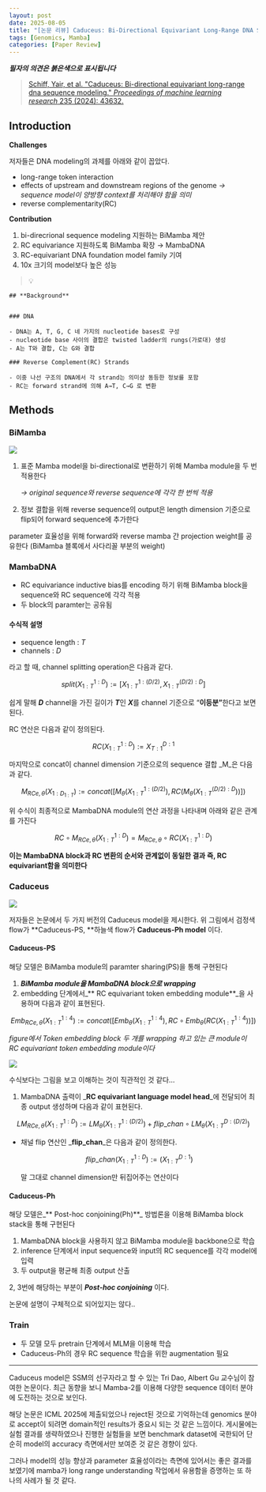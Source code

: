 ```yaml
---
layout: post
date: 2025-08-05
title: "[논문 리뷰] Caduceus: Bi-Directional Equivariant Long-Range DNA Sequence Modeling"
tags: [Genomics, Mamba]
categories: [Paper Review]
---
```


<span class="notion-red">_**필자의 의견은 붉은색으로 표시됩니다**_</span>


> [Schiff, Yair, et al. "Caduceus: Bi-directional equivariant long-range dna sequence modeling." ](https://pmc.ncbi.nlm.nih.gov/articles/PMC12189541/)[_Proceedings of machine learning research_](https://pmc.ncbi.nlm.nih.gov/articles/PMC12189541/)[ 235 (2024): 43632.](https://pmc.ncbi.nlm.nih.gov/articles/PMC12189541/)



## Introduction


**Challenges**


저자들은 DNA modeling의 과제를 아래와 같이 꼽았다.

- long-range token interaction
- effects of upstream and downstream regions of the genome 
_→ sequence model이 양방향 context를 처리해야 함을 의미_
- reverse complementarity(RC)

**Contribution**

1. bi-direcrional sequence modeling 지원하는 BiMamba 제안
1. RC equivariance 지원하도록 BiMamba 확장 → MambaDNA
1. RC-equivariant DNA foundation model family 기여
1. 10x 크기의 model보다 높은 성능

> 💡 


	## **Background**


	### DNA

	- DNA는 A, T, G, C 네 가지의 nucleotide bases로 구성
	- nucleotide base 사이의 결합은 twisted ladder의 rungs(가로대) 생성
	- A는 T와 결합, C는 G와 결합

	### Reverse Complement(RC) Strands

	- 이중 나선 구조의 DNA에서 각 strand는 의미상 동등한 정보를 포함
	- RC는 forward strand에 의해 A→T, C→G 로 변환


## Methods



### BiMamba


![](https://prod-files-secure.s3.us-west-2.amazonaws.com/542b861c-36a8-4051-84e5-8804b6728dba/2c247d59-7815-4980-99f0-8f0d21f445a7/image.png?X-Amz-Algorithm=AWS4-HMAC-SHA256&X-Amz-Content-Sha256=UNSIGNED-PAYLOAD&X-Amz-Credential=ASIAZI2LB466Y7HU34WI%2F20251006%2Fus-west-2%2Fs3%2Faws4_request&X-Amz-Date=20251006T110111Z&X-Amz-Expires=3600&X-Amz-Security-Token=IQoJb3JpZ2luX2VjEPP%2F%2F%2F%2F%2F%2F%2F%2F%2F%2FwEaCXVzLXdlc3QtMiJHMEUCIQC3dfL53Tp4iw5thrzog6AwxhIKba739zLyFHMXiQC9ggIgFneIEgtNhMw4tiJAR6xW70eZ1mskJBe7gc7C6DD6DucqiAQIi%2F%2F%2F%2F%2F%2F%2F%2F%2F%2F%2FARAAGgw2Mzc0MjMxODM4MDUiDBaefJjFDGNbOMlucircAzhKHNd0jvh%2Bpd8J%2FSuNmIUS3cm2d1mvSqSI8TScN0kA5sZsldZG8CqmxFdwcFUdz35%2FMvfVZ1uPwaNYWM8K9mO03MFvbWp9biVBNAJ6gbLu7rBKhxjFi86TyLGrEbsia3qmcM49SIDVEhH6QpEuVdwtvYvZ5xMhVEff%2BeKkJz0iICdOidbPvK0pa%2BBWsTb0qnPqQWNSkjq3K50qjpHlvzA5OPh2VtwKmqjIc9b2ADwxywvcUFnb0TFHkD3FbISnaGdF22zYqZxe7qjb4qEeqn4eXtpcaOjrK4I32sBQ2yxz5OpWUd70k7yG5yW621IhMXERpoLKmxxt21tuIaLOAucQVnrkKmmAJYMc9Zto0RdvwFZez0C9hdJw86l4jV2L%2BhXuXRmjIEFc3yXr7HkVv5EZykIOkzyenmaBVlh1otz5RzV8%2BTRQbDearB%2F3tdq1lNw9oJN%2Fa2Dz307nOyBDrOPiNZSCB2Ow5PliXmZGs8PxoTI%2FDazKYBKX2aa12Eqpb73PP%2F%2B5uO7p8LE6BAn0ud0JZSVV2UeSG8JaWHFoPyovdSEaDXgJVatXnbph8hYykrHkxCqCb7PU350EDgEz709qwf%2Bs6K9UaG0v9Op2y7Z8rUoR8SDyZ5uzlqw3MJqvjscGOqUBi9CTOWXFTlHC6kuZmTbF0dzCy9uhgZff8wigjp37dEvVV2yKe0OpayvKPGELbYiIxyvkVnCI7nSSLu6jcFpjpJIJiJP%2F9FSjrIXXTMaEwCTRKJXauGIPz%2B2W0fUF0HiPC9taNNprDwoU8OkDJm7b01CmxxbF4OVVLcMK1XKV%2Be5cZ7Q86IeINx%2FO%2BU56rQQwISG9E46lMHVMl3p920EwsDY3JXci&X-Amz-Signature=aece1de6ff2a0498af8a676c2b1532c1135d8a892f5ec25a439603606d47a7d0&X-Amz-SignedHeaders=host&x-amz-checksum-mode=ENABLED&x-id=GetObject)

1. 표준 Mamba model을 bi-directional로 변환하기 위해 Mamba module을 두 번 적용한다

	_→ original sequence와 reverse sequence에 각각 한 번씩 적용_

1. 정보 결합을 위해 reverse sequence의 output은 length dimension 기준으로 flip되어 forward sequence에 추가한다

parameter 효율성을 위해 forward와 reverse mamba 간 projection weight를 공유한다 (BiMamba 블록에서 사다리꼴 부분의 weight)



### MambaDNA

- RC equivariance inductive bias를 encoding 하기 위해 BiMamba block을 sequence와 RC sequence에 각각 적용
- 두 block의 paramter는 공유됨


#### 수식적 설명

- sequence length : _T_
- channels : _D_

라고 할 때,  channel splitting operation은 다음과 같다.


$$
split(X^{1:D}_{1:T}):=[X^{1:(D/2)}_{1:T},X^{(D/2):D}_{1:T}]
$$


<span class="notion-red">쉽게 말해 </span><span class="notion-red">_**D**_</span><span class="notion-red"> channel을 가진 길이가 </span><span class="notion-red">_**T**_</span><span class="notion-red">인 </span><span class="notion-red">_**X**_</span><span class="notion-red">를 channel 기준으로 “</span><span class="notion-red">**이등분”**</span><span class="notion-red">한다고 보면 된다.</span>


RC 연산은 다음과 같이 정의된다.


$$
RC(X^{1:D}_{1:T}):=X^{D:1}_{T:1}
$$


마지막으로 concat이 channel dimension 기준으로의 sequence 결합 _M_은 다음과 같다.


$$
M_{RCe,\theta}(X_{1:D_{1:T}}):=concat([M_{\theta}(X^{1:(D/2)}_{1:T}),RC(M_{\theta}(X^{(D/2):D}_{1:T}))])
$$


위 수식이 최종적으로 MambaDNA module의 연산 과정을 나타내며 아래와 같은 관계를 가진다


$$
RC\circ M_{RCe,\theta}(X^{1:D}_{1:T}) = M_{RCe,\theta} \circ RC(X^{1:D}_{1:T})
$$


**이는 MambaDNA block과 RC 변환의 순서와 관계없이 동일한 결과 즉, RC equivariant함을 의미한다**



### Caduceus


![](https://prod-files-secure.s3.us-west-2.amazonaws.com/542b861c-36a8-4051-84e5-8804b6728dba/f94a60d7-8145-473b-aef9-7c68d3ec604a/image.png?X-Amz-Algorithm=AWS4-HMAC-SHA256&X-Amz-Content-Sha256=UNSIGNED-PAYLOAD&X-Amz-Credential=ASIAZI2LB466Y7HU34WI%2F20251006%2Fus-west-2%2Fs3%2Faws4_request&X-Amz-Date=20251006T110111Z&X-Amz-Expires=3600&X-Amz-Security-Token=IQoJb3JpZ2luX2VjEPP%2F%2F%2F%2F%2F%2F%2F%2F%2F%2FwEaCXVzLXdlc3QtMiJHMEUCIQC3dfL53Tp4iw5thrzog6AwxhIKba739zLyFHMXiQC9ggIgFneIEgtNhMw4tiJAR6xW70eZ1mskJBe7gc7C6DD6DucqiAQIi%2F%2F%2F%2F%2F%2F%2F%2F%2F%2F%2FARAAGgw2Mzc0MjMxODM4MDUiDBaefJjFDGNbOMlucircAzhKHNd0jvh%2Bpd8J%2FSuNmIUS3cm2d1mvSqSI8TScN0kA5sZsldZG8CqmxFdwcFUdz35%2FMvfVZ1uPwaNYWM8K9mO03MFvbWp9biVBNAJ6gbLu7rBKhxjFi86TyLGrEbsia3qmcM49SIDVEhH6QpEuVdwtvYvZ5xMhVEff%2BeKkJz0iICdOidbPvK0pa%2BBWsTb0qnPqQWNSkjq3K50qjpHlvzA5OPh2VtwKmqjIc9b2ADwxywvcUFnb0TFHkD3FbISnaGdF22zYqZxe7qjb4qEeqn4eXtpcaOjrK4I32sBQ2yxz5OpWUd70k7yG5yW621IhMXERpoLKmxxt21tuIaLOAucQVnrkKmmAJYMc9Zto0RdvwFZez0C9hdJw86l4jV2L%2BhXuXRmjIEFc3yXr7HkVv5EZykIOkzyenmaBVlh1otz5RzV8%2BTRQbDearB%2F3tdq1lNw9oJN%2Fa2Dz307nOyBDrOPiNZSCB2Ow5PliXmZGs8PxoTI%2FDazKYBKX2aa12Eqpb73PP%2F%2B5uO7p8LE6BAn0ud0JZSVV2UeSG8JaWHFoPyovdSEaDXgJVatXnbph8hYykrHkxCqCb7PU350EDgEz709qwf%2Bs6K9UaG0v9Op2y7Z8rUoR8SDyZ5uzlqw3MJqvjscGOqUBi9CTOWXFTlHC6kuZmTbF0dzCy9uhgZff8wigjp37dEvVV2yKe0OpayvKPGELbYiIxyvkVnCI7nSSLu6jcFpjpJIJiJP%2F9FSjrIXXTMaEwCTRKJXauGIPz%2B2W0fUF0HiPC9taNNprDwoU8OkDJm7b01CmxxbF4OVVLcMK1XKV%2Be5cZ7Q86IeINx%2FO%2BU56rQQwISG9E46lMHVMl3p920EwsDY3JXci&X-Amz-Signature=068ce2f5e258756ff3fcf6d8fb4c2ff673356a82d701f2e1aab94e4ffad85d20&X-Amz-SignedHeaders=host&x-amz-checksum-mode=ENABLED&x-id=GetObject)


저자들은 논문에서 두 가지 버전의 Caduceus model을 제시한다. 위 그림에서 검정색 flow가 **Caduceus-PS, **하늘색 flow가 **Caduceus-Ph model** 이다.



#### Caduceus-PS


해당 모델은 BiMamba module의 paramter sharing(PS)을 통해 구현된다

1. _**BiMamba module을 MambaDNA block으로 wrapping**_
1. embedding 단계에서_** RC equivariant token embedding module**_을 사용하며 다음과 같이 표현된다.

$$
Emb_{RCe,\theta}(X^{1:4}_{1:T}):=concat([Emb_{\theta}(X^{1:4}_{1:T}),RC \circ Emb_{\theta}(RC(X^{1:4}_{1:T}))])
$$


_figure에서 Token embedding block 두 개를 wrapping 하고 있는 큰 module이 RC equivariant token embedding module이다_


![](https://prod-files-secure.s3.us-west-2.amazonaws.com/542b861c-36a8-4051-84e5-8804b6728dba/b175e4da-71eb-4e91-8c23-a06dabe673c9/image.png?X-Amz-Algorithm=AWS4-HMAC-SHA256&X-Amz-Content-Sha256=UNSIGNED-PAYLOAD&X-Amz-Credential=ASIAZI2LB466Y7HU34WI%2F20251006%2Fus-west-2%2Fs3%2Faws4_request&X-Amz-Date=20251006T110112Z&X-Amz-Expires=3600&X-Amz-Security-Token=IQoJb3JpZ2luX2VjEPP%2F%2F%2F%2F%2F%2F%2F%2F%2F%2FwEaCXVzLXdlc3QtMiJHMEUCIQC3dfL53Tp4iw5thrzog6AwxhIKba739zLyFHMXiQC9ggIgFneIEgtNhMw4tiJAR6xW70eZ1mskJBe7gc7C6DD6DucqiAQIi%2F%2F%2F%2F%2F%2F%2F%2F%2F%2F%2FARAAGgw2Mzc0MjMxODM4MDUiDBaefJjFDGNbOMlucircAzhKHNd0jvh%2Bpd8J%2FSuNmIUS3cm2d1mvSqSI8TScN0kA5sZsldZG8CqmxFdwcFUdz35%2FMvfVZ1uPwaNYWM8K9mO03MFvbWp9biVBNAJ6gbLu7rBKhxjFi86TyLGrEbsia3qmcM49SIDVEhH6QpEuVdwtvYvZ5xMhVEff%2BeKkJz0iICdOidbPvK0pa%2BBWsTb0qnPqQWNSkjq3K50qjpHlvzA5OPh2VtwKmqjIc9b2ADwxywvcUFnb0TFHkD3FbISnaGdF22zYqZxe7qjb4qEeqn4eXtpcaOjrK4I32sBQ2yxz5OpWUd70k7yG5yW621IhMXERpoLKmxxt21tuIaLOAucQVnrkKmmAJYMc9Zto0RdvwFZez0C9hdJw86l4jV2L%2BhXuXRmjIEFc3yXr7HkVv5EZykIOkzyenmaBVlh1otz5RzV8%2BTRQbDearB%2F3tdq1lNw9oJN%2Fa2Dz307nOyBDrOPiNZSCB2Ow5PliXmZGs8PxoTI%2FDazKYBKX2aa12Eqpb73PP%2F%2B5uO7p8LE6BAn0ud0JZSVV2UeSG8JaWHFoPyovdSEaDXgJVatXnbph8hYykrHkxCqCb7PU350EDgEz709qwf%2Bs6K9UaG0v9Op2y7Z8rUoR8SDyZ5uzlqw3MJqvjscGOqUBi9CTOWXFTlHC6kuZmTbF0dzCy9uhgZff8wigjp37dEvVV2yKe0OpayvKPGELbYiIxyvkVnCI7nSSLu6jcFpjpJIJiJP%2F9FSjrIXXTMaEwCTRKJXauGIPz%2B2W0fUF0HiPC9taNNprDwoU8OkDJm7b01CmxxbF4OVVLcMK1XKV%2Be5cZ7Q86IeINx%2FO%2BU56rQQwISG9E46lMHVMl3p920EwsDY3JXci&X-Amz-Signature=17a8fd63e5c91e5266e2c2e8d53b977df9c657aa7cbb8a9a5cdbb83f79ab5eba&X-Amz-SignedHeaders=host&x-amz-checksum-mode=ENABLED&x-id=GetObject)


<span class="notion-red">수식보다는 그림을 보고 이해하는 것이 직관적인 것 같다…</span>

1. MambaDNA 출력이 _**RC equivariant language model head**_에 전달되어 최종 output 생성하며 다음과 같이 표현된다.

$$
LM_{RCe,\theta}(X^{1:D}_{1:T}):= LM_{\theta}(X^{1:(D/2)}_{1:T})+flip\_chan\circ LM_{\theta}(X^{D:(D/2)}_{1:T})
$$

- 채널 flip 연산인 _**flip\_chan**_은 다음과 같이 정의한다.

	$$
	flip\_chan(X^{1:D}_{1:T}):=(X^{D:1}_{1:T})
	$$


	말 그대로 channel dimension만 뒤집어주는 연산이다



#### Caduceus-Ph


해당 모델은_** Post-hoc conjoining(Ph)**_ 방법론을 이용해 BiMamba block stack을 통해 구현된다

1. MambaDNA block을 사용하지 않고 BiMamba module을 backbone으로 학습
1. inference 단계에서 input sequence와 input의 RC sequence를 각각 model에 입력
1. 두 output을 평균해 최종 output 산출

2, 3번에 해당하는 부분이 _**Post-hoc conjoining**_ 이다.


<span class="notion-red">논문에 설명이 구체적으로 되어있지는 않다..</span>



### Train

- 두 모델 모두 pretrain 단계에서 MLM을 이용해 학습
- Caduceus-Ph의 경우 RC sequence 학습을 위한 augmentation 필요

---


<span class="notion-red">Caduceus model은 SSM의 선구자라고 할 수 있는 Tri Dao, Albert Gu 교수님이 참여한 논문이다. 최근 동향을 보니 Mamba-2를 이용해 다양한 sequence 데이터 분야에 도전하는 것으로 보인다.</span>


<span class="notion-red">해당 논문은 ICML 2025에 제출되었으나 reject된 것으로 기억하는데 genomics 분야로 accept이 되려면 domain적인 results가 중요시 되는 것 같은 느낌이다. 게시물에는 실험 결과를 생략하였으나 진행한 실험들을 보면 benchmark dataset에 국한되어 단순히 model의 accuracy 측면에서만 보여준 것 같은 경향이 있다.</span>


<span class="notion-red">그러나 model의 성능 향상과 parameter 효율성이라는 측면에 있어서는 좋은 결과를 보였기에 mamba가 long range understanding 작업에서 유용함을 증명하는 또 하나의 사례가 될 것 같다.</span>

